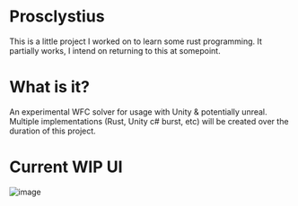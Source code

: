 # Prosclystius
This is a little project I worked on to learn some rust programming. It partially works, I intend on returning to this at somepoint.

# What is it?

An experimental WFC solver for usage with Unity & potentially unreal. Multiple implementations (Rust, Unity c# burst, etc) will be created over the duration of this project. 

# Current WIP UI
![image](https://user-images.githubusercontent.com/3145170/226287710-93715f82-4c16-4ff7-aa85-ddfd734dd7a1.png)

